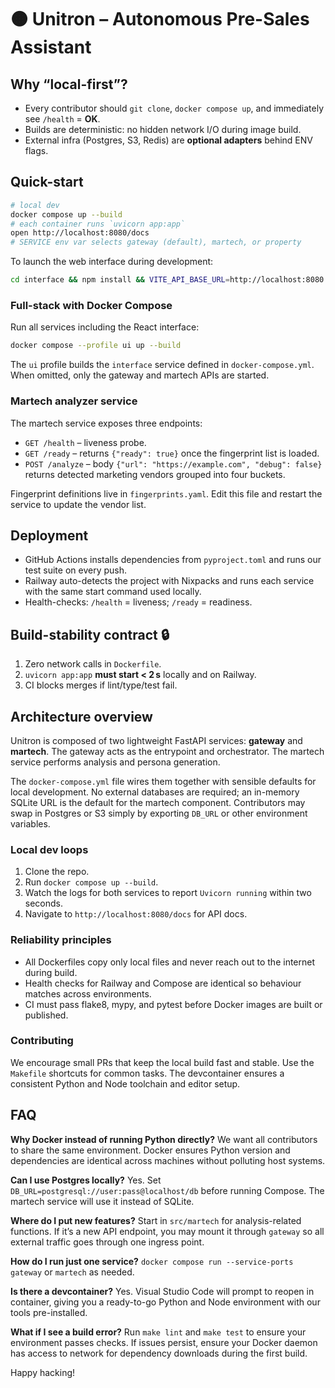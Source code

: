 # 🟠 Unitron – Autonomous Pre-Sales Assistant

## Why “local-first”?
* Every contributor should `git clone`, `docker compose up`, and immediately see `/health` = **OK**.
* Builds are deterministic: no hidden network I/O during image build.
* External infra (Postgres, S3, Redis) are **optional adapters** behind ENV flags.

## Quick-start
```bash
# local dev
docker compose up --build
# each container runs `uvicorn app:app`
open http://localhost:8080/docs
# SERVICE env var selects gateway (default), martech, or property
```
To launch the web interface during development:
```bash
cd interface && npm install && VITE_API_BASE_URL=http://localhost:8080 npm run dev
```

### Full-stack with Docker Compose

Run all services including the React interface:

```bash
docker compose --profile ui up --build
```

The `ui` profile builds the `interface` service defined in `docker-compose.yml`.
When omitted, only the gateway and martech APIs are started.

### Martech analyzer service
The martech service exposes three endpoints:

* `GET /health` – liveness probe.
* `GET /ready` – returns `{"ready": true}` once the fingerprint list is loaded.
* `POST /analyze` – body `{"url": "https://example.com", "debug": false}` returns
  detected marketing vendors grouped into four buckets.

Fingerprint definitions live in `fingerprints.yaml`. Edit this file and restart
the service to update the vendor list.

## Deployment

* GitHub Actions installs dependencies from `pyproject.toml` and runs our test
  suite on every push.
* Railway auto-detects the project with Nixpacks and runs each service with the
  same start command used locally.
* Health-checks: `/health` = liveness; `/ready` = readiness.

## Build-stability contract 🔒

1. Zero network calls in `Dockerfile`.
2. `uvicorn app:app` **must start < 2 s** locally and on Railway.
3. CI blocks merges if lint/type/test fail.

## Architecture overview
Unitron is composed of two lightweight FastAPI services: **gateway** and **martech**. The gateway acts as the entrypoint and orchestrator. The martech service performs analysis and persona generation.

The `docker-compose.yml` file wires them together with sensible defaults for local development. No external databases are required; an in-memory SQLite URL is the default for the martech component. Contributors may swap in Postgres or S3 simply by exporting `DB_URL` or other environment variables.

### Local dev loops
1. Clone the repo.
2. Run `docker compose up --build`.
3. Watch the logs for both services to report `Uvicorn running` within two seconds.
4. Navigate to `http://localhost:8080/docs` for API docs.

### Reliability principles
- All Dockerfiles copy only local files and never reach out to the internet during build.
- Health checks for Railway and Compose are identical so behaviour matches across environments.
- CI must pass flake8, mypy, and pytest before Docker images are built or published.

### Contributing
We encourage small PRs that keep the local build fast and stable. Use the `Makefile` shortcuts for common tasks. The devcontainer ensures a consistent Python and Node toolchain and editor setup.

## FAQ

**Why Docker instead of running Python directly?**
We want all contributors to share the same environment. Docker ensures Python version and dependencies are identical across machines without polluting host systems.

**Can I use Postgres locally?**
Yes. Set `DB_URL=postgresql://user:pass@localhost/db` before running Compose. The martech service will use it instead of SQLite.

**Where do I put new features?**
Start in `src/martech` for analysis-related functions. If it’s a new API endpoint, you may mount it through `gateway` so all external traffic goes through one ingress point.

**How do I run just one service?**
`docker compose run --service-ports gateway` or `martech` as needed.

**Is there a devcontainer?**
Yes. Visual Studio Code will prompt to reopen in container, giving you a ready-to-go Python and Node environment with our tools pre-installed.

**What if I see a build error?**
Run `make lint` and `make test` to ensure your environment passes checks. If issues persist, ensure your Docker daemon has access to network for dependency downloads during the first build.

Happy hacking!
